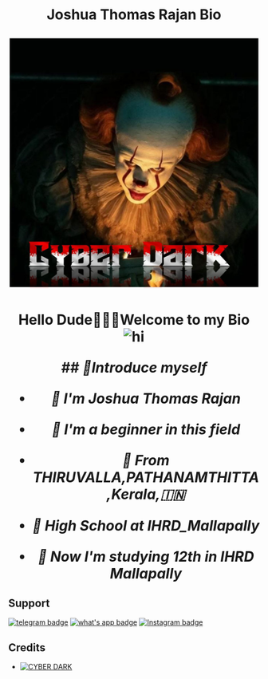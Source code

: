 
<h1 align="center">
  <b>Joshua Thomas Rajan Bio </b>
<p align="center">
  <img src="IMG_20230704_073654_523.jpg" alt="Cyber Dark Logo">
</p>

  <h1 align="center">Hello Dude🙋🏻‍♀️Welcome to my Bio <img src="https://telegra.ph/file/e38375743022a2e302513.jpg" width="40px" alt="hi"><br>

<p align="center">

<I>## 📢Introduce myself

- 🙂 I'm Joshua Thomas Rajan

- 🚩 I'm a beginner in this field

- 📍 From THIRUVALLA,PATHANAMTHITTA,Kerala,🇮🇳

- 🏫 High School at IHRD_Mallapally 

- 🏫 Now I'm studying 12th in IHRD Mallapally </I>

## Support
[![telegram badge](https://img.shields.io/badge/Telegram-Group-30302f?style=flat&logo=telegram)](https://t.me/Cyberdark1)
[![what's app badge](https://img.shields.io/badge/What's_app-Number-30302f?style=flat&logo=whatsapp)](https://wa.me/qr/4HUGC7CYI5X3F1)
[![Instagram badge](https://img.shields.io/badge/Instagram_account-30302f?style=flat&logo=Instagram)](https://instagram.com/joshua_thomas_rajan?igshid=MzNlNGNkZWQ4Mg==)

## Credits 
* [![CYBER DARK](https://img.shields.io/static/v1?label=CYBER&message=DARK&color=critical)](https://t.me/CYBERDARK1)

